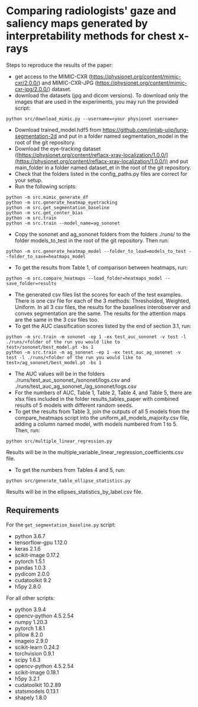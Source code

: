 # Comparing radiologists' gaze and saliency maps generated by interpretability methods for chest x-rays
Steps to reproduce the results of the paper:
- get access to the MIMIC-CXR (https://physionet.org/content/mimic-cxr/2.0.0/) and MIMIC-CXR-JPG (https://physionet.org/content/mimic-cxr-jpg/2.0.0/) dataset.
- download the datasets (jpg and dicom versions). To download only the images that are used in the experiments, you may run the provided script:
```
python src/download_mimic.py --username=<your physionet username>
```
- Download trained_model.hdf5 from https://github.com/imlab-uiip/lung-segmentation-2d and put in a folder named segmentation_model in the root of the git repository.
- Download the eye-tracking dataset ([https://physionet.org/content/reflacx-xray-localization/1.0.0/](https://physionet.org/content/reflacx-xray-localization/1.0.0/)) and put main_folder in a folder named dataset_et in the root of the git repository.
- Check that the folders listed in the config_paths.py files are correct for your setup.
- Run the following scripts:
```
python -m src.mimic_generate_df
python -m src.generate_heatmap_eyetracking
python -m src.get_segmentation_baseline 
python -m src.get_center_bias
python -m src.train
python -m src.train --model_name=ag_sononet
```
- Copy the sononet and ag_sononet folders from the folders ./runs/<folders of the runs you would like to test> to the folder models_to_test in the root of the git repository. Then run:
```
python -m src.generate_heatmap_model --folder_to_load=models_to_test --folder_to_save=heatmaps_model
```
- To get the results from Table 1, of comparison between heatmaps, run:
```
python -m src.compare_heatmaps --load_folder=heatmaps_model --save_folder=results
```
- The generated csv files list the scores for each of the test examples. There is one csv file for each of the 3 methods: Thresholded, Weighted, Uniform. In all 3 csv files, the results for the baselines interobserver and convex segmentation are the same. The results for the attention maps are the same in the 3 csv files too.
- To get the AUC classification scores listed by the end of section 3.1, run:
```
python -m src.train -m sononet -ep 1 -ex test_auc_sononet -v test -l ./runs/<folder of the run you would like to test>/sononet/best_model.pt -bs 1
python -m src.train -m ag_sononet -ep 1 -ex test_auc_ag_sononet -v test -l ./runs/<folder of the run you would like to test>/ag_sononet/best_model.pt -bs 1
```
- The AUC values will be in the folders ./runs/test_auc_sononet_<timestamp>/sononet/logs.csv and ./runs/test_auc_ag_sononet_<timestamp>/ag_sononet/logs.csv
- For the numbers of AUC, Table 1, Table 2, Table 4, and Table 5, there are xlsx files included in the folder results_tables_paper with combined results of 5 models with different random seeds.
- To get the results from Table 3, join the outputs of all 5 models from the compare_heatmaps script into the uniform_all_models_majority.csv file, adding a column named model, with models numbered from 1 to 5. Then, run:
```
python src/multiple_linear_regression.py
```
Results will be in the multiple_variable_linear_regression_coefficients.csv file.
- To get the numbers from Tables 4 and 5, run:
```
python src/generate_table_ellipse_statistics.py
```
Results will be in the ellipses_statistics_by_label.csv file.

## Requirements
For the `get_segmentation_baseline.py` script:
- python 3.6.7
- tensorflow-gpu 1.12.0
- keras 2.1.6
- scikit-image 0.17.2
- pytorch 1.5.1
- pandas 1.0.3
- pydicom 2.0.0
- cudatoolkit 9.2
- h5py 2.8.0

For all other scripts:
- python 3.9.4
- opencv-python 4.5.2.54
- numpy 1.20.3
- pytorch 1.8.1
- pillow 8.2.0
- imageio 2.9.0
- scikit-learn 0.24.2
- torchvision 0.9.1
- scipy 1.6.3
- opencv-python 4.5.2.54
- scikit-image 0.18.1
- h5py 3.2.1
- cudatoolkit 10.2.89
- statsmodels 0.13.1
- shapely 1.8.0